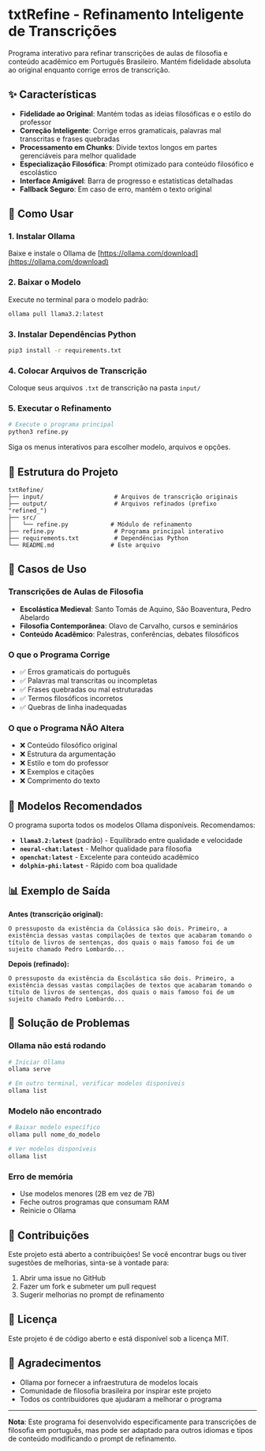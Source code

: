 # txtRefine - Refinamento Inteligente de Transcrições

Programa interativo para refinar transcrições de aulas de filosofia e conteúdo acadêmico em Português Brasileiro. Mantém fidelidade absoluta ao original enquanto corrige erros de transcrição.

## ✨ Características

- **Fidelidade ao Original**: Mantém todas as ideias filosóficas e o estilo do professor
- **Correção Inteligente**: Corrige erros gramaticais, palavras mal transcritas e frases quebradas
- **Processamento em Chunks**: Divide textos longos em partes gerenciáveis para melhor qualidade
- **Especialização Filosófica**: Prompt otimizado para conteúdo filosófico e escolástico
- **Interface Amigável**: Barra de progresso e estatísticas detalhadas
- **Fallback Seguro**: Em caso de erro, mantém o texto original

## 🚀 Como Usar

### 1. Instalar Ollama
Baixe e instale o Ollama de [https://ollama.com/download](https://ollama.com/download)

### 2. Baixar o Modelo
Execute no terminal para o modelo padrão:
```bash
ollama pull llama3.2:latest
```

### 3. Instalar Dependências Python
```bash
pip3 install -r requirements.txt
```

### 4. Colocar Arquivos de Transcrição
Coloque seus arquivos `.txt` de transcrição na pasta `input/`

### 5. Executar o Refinamento
```bash
# Execute o programa principal
python3 refine.py
```

Siga os menus interativos para escolher modelo, arquivos e opções.

## 📁 Estrutura do Projeto

```
txtRefine/
├── input/                    # Arquivos de transcrição originais
├── output/                   # Arquivos refinados (prefixo "refined_")
├── src/
│   └── refine.py            # Módulo de refinamento
├── refine.py                 # Programa principal interativo
├── requirements.txt          # Dependências Python
└── README.md                # Este arquivo
```

## 🎯 Casos de Uso

### Transcrições de Aulas de Filosofia
- **Escolástica Medieval**: Santo Tomás de Aquino, São Boaventura, Pedro Abelardo
- **Filosofia Contemporânea**: Olavo de Carvalho, cursos e seminários
- **Conteúdo Acadêmico**: Palestras, conferências, debates filosóficos

### O que o Programa Corrige
- ✅ Erros gramaticais do português
- ✅ Palavras mal transcritas ou incompletas
- ✅ Frases quebradas ou mal estruturadas
- ✅ Termos filosóficos incorretos
- ✅ Quebras de linha inadequadas

### O que o Programa NÃO Altera
- ❌ Conteúdo filosófico original
- ❌ Estrutura da argumentação
- ❌ Estilo e tom do professor
- ❌ Exemplos e citações
- ❌ Comprimento do texto

## 🔧 Modelos Recomendados

O programa suporta todos os modelos Ollama disponíveis. Recomendamos:

- **`llama3.2:latest`** (padrão) - Equilibrado entre qualidade e velocidade
- **`neural-chat:latest`** - Melhor qualidade para filosofia
- **`openchat:latest`** - Excelente para conteúdo acadêmico
- **`dolphin-phi:latest`** - Rápido com boa qualidade

## 📊 Exemplo de Saída

**Antes (transcrição original):**
```
O pressuposto da existência da Colássica são dois. Primeiro, a existência dessas vastas compilações de textos que acabaram tomando o título de livros de sentenças, dos quais o mais famoso foi de um sujeito chamado Pedro Lombardo...
```

**Depois (refinado):**
```
O pressuposto da existência da Escolástica são dois. Primeiro, a existência dessas vastas compilações de textos que acabaram tomando o título de livros de sentenças, dos quais o mais famoso foi de um sujeito chamado Pedro Lombardo...
```

## 🚨 Solução de Problemas

### Ollama não está rodando
```bash
# Iniciar Ollama
ollama serve

# Em outro terminal, verificar modelos disponíveis
ollama list
```

### Modelo não encontrado
```bash
# Baixar modelo específico
ollama pull nome_do_modelo

# Ver modelos disponíveis
ollama list
```

### Erro de memória
- Use modelos menores (2B em vez de 7B)
- Feche outros programas que consumam RAM
- Reinicie o Ollama

## 🤝 Contribuições

Este projeto está aberto a contribuições! Se você encontrar bugs ou tiver sugestões de melhorias, sinta-se à vontade para:

1. Abrir uma issue no GitHub
2. Fazer um fork e submeter um pull request
3. Sugerir melhorias no prompt de refinamento

## 📄 Licença

Este projeto é de código aberto e está disponível sob a licença MIT.

## 🙏 Agradecimentos

- Ollama por fornecer a infraestrutura de modelos locais
- Comunidade de filosofia brasileira por inspirar este projeto
- Todos os contribuidores que ajudaram a melhorar o programa

---

**Nota**: Este programa foi desenvolvido especificamente para transcrições de filosofia em português, mas pode ser adaptado para outros idiomas e tipos de conteúdo modificando o prompt de refinamento.